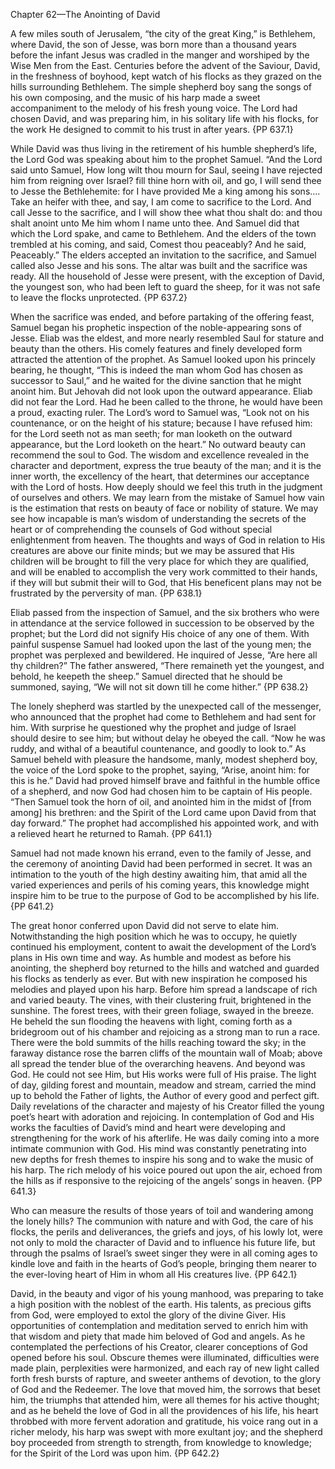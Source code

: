Chapter 62—The Anointing of David

A few miles south of Jerusalem, “the city of the great King,” is Bethlehem, where David, the son of Jesse, was born more than a thousand years before the infant Jesus was cradled in the manger and worshiped by the Wise Men from the East. Centuries before the advent of the Saviour, David, in the freshness of boyhood, kept watch of his flocks as they grazed on the hills surrounding Bethlehem. The simple shepherd boy sang the songs of his own composing, and the music of his harp made a sweet accompaniment to the melody of his fresh young voice. The Lord had chosen David, and was preparing him, in his solitary life with his flocks, for the work He designed to commit to his trust in after years. {PP 637.1}

While David was thus living in the retirement of his humble shepherd’s life, the Lord God was speaking about him to the prophet Samuel. “And the Lord said unto Samuel, How long wilt thou mourn for Saul, seeing I have rejected him from reigning over Israel? fill thine horn with oil, and go, I will send thee to Jesse the Bethlehemite: for I have provided Me a king among his sons.... Take an heifer with thee, and say, I am come to sacrifice to the Lord. And call Jesse to the sacrifice, and I will show thee what thou shalt do: and thou shalt anoint unto Me him whom I name unto thee. And Samuel did that which the Lord spake, and came to Bethlehem. And the elders of the town trembled at his coming, and said, Comest thou peaceably? And he said, Peaceably.” The elders accepted an invitation to the sacrifice, and Samuel called also Jesse and his sons. The altar was built and the sacrifice was ready. All the household of Jesse were present, with the exception of David, the youngest son, who had been left to guard the sheep, for it was not safe to leave the flocks unprotected. {PP 637.2}

When the sacrifice was ended, and before partaking of the offering feast, Samuel began his prophetic inspection of the noble-appearing sons of Jesse. Eliab was the eldest, and more nearly resembled Saul for stature and beauty than the others. His comely features and finely developed form attracted the attention of the prophet. As Samuel looked upon his princely bearing, he thought, “This is indeed the man whom God has chosen as successor to Saul,” and he waited for the divine sanction that he might anoint him. But Jehovah did not look upon the outward appearance. Eliab did not fear the Lord. Had he been called to the throne, he would have been a proud, exacting ruler. The Lord’s word to Samuel was, “Look not on his countenance, or on the height of his stature; because I have refused him: for the Lord seeth not as man seeth; for man looketh on the outward appearance, but the Lord looketh on the heart.” No outward beauty can recommend the soul to God. The wisdom and excellence revealed in the character and deportment, express the true beauty of the man; and it is the inner worth, the excellency of the heart, that determines our acceptance with the Lord of hosts. How deeply should we feel this truth in the judgment of ourselves and others. We may learn from the mistake of Samuel how vain is the estimation that rests on beauty of face or nobility of stature. We may see how incapable is man’s wisdom of understanding the secrets of the heart or of comprehending the counsels of God without special enlightenment from heaven. The thoughts and ways of God in relation to His creatures are above our finite minds; but we may be assured that His children will be brought to fill the very place for which they are qualified, and will be enabled to accomplish the very work committed to their hands, if they will but submit their will to God, that His beneficent plans may not be frustrated by the perversity of man. {PP 638.1}

Eliab passed from the inspection of Samuel, and the six brothers who were in attendance at the service followed in succession to be observed by the prophet; but the Lord did not signify His choice of any one of them. With painful suspense Samuel had looked upon the last of the young men; the prophet was perplexed and bewildered. He inquired of Jesse, “Are here all thy children?” The father answered, “There remaineth yet the youngest, and behold, he keepeth the sheep.” Samuel directed that he should be summoned, saying, “We will not sit down till he come hither.” {PP 638.2}

The lonely shepherd was startled by the unexpected call of the messenger, who announced that the prophet had come to Bethlehem and had sent for him. With surprise he questioned why the prophet and judge of Israel should desire to see him; but without delay he obeyed the call. “Now he was ruddy, and withal of a beautiful countenance, and goodly to look to.” As Samuel beheld with pleasure the handsome, manly, modest shepherd boy, the voice of the Lord spoke to the prophet, saying, “Arise, anoint him: for this is he.” David had proved himself brave and faithful in the humble office of a shepherd, and now God had chosen him to be captain of His people. “Then Samuel took the horn of oil, and anointed him in the midst of [from among] his brethren: and the Spirit of the Lord came upon David from that day forward.” The prophet had accomplished his appointed work, and with a relieved heart he returned to Ramah. {PP 641.1}

Samuel had not made known his errand, even to the family of Jesse, and the ceremony of anointing David had been performed in secret. It was an intimation to the youth of the high destiny awaiting him, that amid all the varied experiences and perils of his coming years, this knowledge might inspire him to be true to the purpose of God to be accomplished by his life. {PP 641.2}

The great honor conferred upon David did not serve to elate him. Notwithstanding the high position which he was to occupy, he quietly continued his employment, content to await the development of the Lord’s plans in His own time and way. As humble and modest as before his anointing, the shepherd boy returned to the hills and watched and guarded his flocks as tenderly as ever. But with new inspiration he composed his melodies and played upon his harp. Before him spread a landscape of rich and varied beauty. The vines, with their clustering fruit, brightened in the sunshine. The forest trees, with their green foliage, swayed in the breeze. He beheld the sun flooding the heavens with light, coming forth as a bridegroom out of his chamber and rejoicing as a strong man to run a race. There were the bold summits of the hills reaching toward the sky; in the faraway distance rose the barren cliffs of the mountain wall of Moab; above all spread the tender blue of the overarching heavens. And beyond was God. He could not see Him, but His works were full of His praise. The light of day, gilding forest and mountain, meadow and stream, carried the mind up to behold the Father of lights, the Author of every good and perfect gift. Daily revelations of the character and majesty of his Creator filled the young poet’s heart with adoration and rejoicing. In contemplation of God and His works the faculties of David’s mind and heart were developing and strengthening for the work of his afterlife. He was daily coming into a more intimate communion with God. His mind was constantly penetrating into new depths for fresh themes to inspire his song and to wake the music of his harp. The rich melody of his voice poured out upon the air, echoed from the hills as if responsive to the rejoicing of the angels’ songs in heaven. {PP 641.3}

Who can measure the results of those years of toil and wandering among the lonely hills? The communion with nature and with God, the care of his flocks, the perils and deliverances, the griefs and joys, of his lowly lot, were not only to mold the character of David and to influence his future life, but through the psalms of Israel’s sweet singer they were in all coming ages to kindle love and faith in the hearts of God’s people, bringing them nearer to the ever-loving heart of Him in whom all His creatures live. {PP 642.1}

David, in the beauty and vigor of his young manhood, was preparing to take a high position with the noblest of the earth. His talents, as precious gifts from God, were employed to extol the glory of the divine Giver. His opportunities of contemplation and meditation served to enrich him with that wisdom and piety that made him beloved of God and angels. As he contemplated the perfections of his Creator, clearer conceptions of God opened before his soul. Obscure themes were illuminated, difficulties were made plain, perplexities were harmonized, and each ray of new light called forth fresh bursts of rapture, and sweeter anthems of devotion, to the glory of God and the Redeemer. The love that moved him, the sorrows that beset him, the triumphs that attended him, were all themes for his active thought; and as he beheld the love of God in all the providences of his life, his heart throbbed with more fervent adoration and gratitude, his voice rang out in a richer melody, his harp was swept with more exultant joy; and the shepherd boy proceeded from strength to strength, from knowledge to knowledge; for the Spirit of the Lord was upon him. {PP 642.2}
